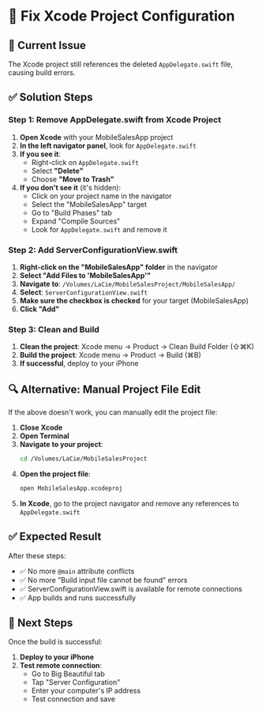 # 🔧 Fix Xcode Project Configuration

## 🚨 Current Issue
The Xcode project still references the deleted `AppDelegate.swift` file, causing build errors.

## ✅ Solution Steps

### Step 1: Remove AppDelegate.swift from Xcode Project
1. **Open Xcode** with your MobileSalesApp project
2. **In the left navigator panel**, look for `AppDelegate.swift`
3. **If you see it**:
   - Right-click on `AppDelegate.swift`
   - Select **"Delete"**
   - Choose **"Move to Trash"**
4. **If you don't see it** (it's hidden):
   - Click on your project name in the navigator
   - Select the "MobileSalesApp" target
   - Go to "Build Phases" tab
   - Expand "Compile Sources"
   - Look for `AppDelegate.swift` and remove it

### Step 2: Add ServerConfigurationView.swift
1. **Right-click on the "MobileSalesApp" folder** in the navigator
2. **Select "Add Files to 'MobileSalesApp'"**
3. **Navigate to**: `/Volumes/LaCie/MobileSalesProject/MobileSalesApp/`
4. **Select**: `ServerConfigurationView.swift`
5. **Make sure the checkbox is checked** for your target (MobileSalesApp)
6. **Click "Add"**

### Step 3: Clean and Build
1. **Clean the project**: Xcode menu → Product → Clean Build Folder (⇧⌘K)
2. **Build the project**: Xcode menu → Product → Build (⌘B)
3. **If successful**, deploy to your iPhone

## 🔍 Alternative: Manual Project File Edit
If the above doesn't work, you can manually edit the project file:

1. **Close Xcode**
2. **Open Terminal**
3. **Navigate to your project**:
   ```bash
   cd /Volumes/LaCie/MobileSalesProject
   ```
4. **Open the project file**:
   ```bash
   open MobileSalesApp.xcodeproj
   ```
5. **In Xcode**, go to the project navigator and remove any references to `AppDelegate.swift`

## ✅ Expected Result
After these steps:
- ✅ No more `@main` attribute conflicts
- ✅ No more "Build input file cannot be found" errors
- ✅ ServerConfigurationView.swift is available for remote connections
- ✅ App builds and runs successfully

## 🚀 Next Steps
Once the build is successful:
1. **Deploy to your iPhone**
2. **Test remote connection**:
   - Go to Big Beautiful tab
   - Tap "Server Configuration"
   - Enter your computer's IP address
   - Test connection and save
